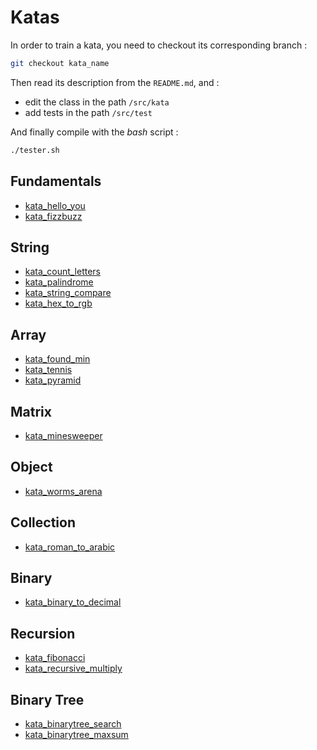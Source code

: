 # Katas

In order to train a kata, you need to checkout its corresponding branch :

``` bash
git checkout kata_name
```

Then read its description from the `README.md`, and :

* edit the class in the path `/src/kata`
* add tests in the path `/src/test`

And finally compile with the *bash* script :

``` bash
./tester.sh
```

## Fundamentals

* [kata_hello_you](https://github.com/WildCodeSchool/java-katas/tree/kata_hello_you)
* [kata_fizzbuzz](https://github.com/WildCodeSchool/java-katas/tree/kata_fizzbuzz)

## String

* [kata_count_letters](https://github.com/WildCodeSchool/java-katas/tree/kata_count_letters)
* [kata_palindrome](https://github.com/WildCodeSchool/java-katas/tree/kata_palindrome)
* [kata_string_compare](https://github.com/WildCodeSchool/java-katas/tree/kata_string_compare)
* [kata_hex_to_rgb](https://github.com/WildCodeSchool/java-katas/tree/kata_hex_to_rgb)

## Array

* [kata_found_min](https://github.com/WildCodeSchool/java-katas/tree/kata_found_min)
* [kata_tennis](https://github.com/WildCodeSchool/java-katas/tree/kata_tennis)
* [kata_pyramid](https://github.com/WildCodeSchool/java-katas/tree/kata_pyramid)

## Matrix

* [kata_minesweeper](https://github.com/WildCodeSchool/java-katas/tree/kata_minesweeper)

## Object

* [kata_worms_arena](https://github.com/WildCodeSchool/java-katas/tree/kata_worms_arena)

## Collection

* [kata_roman_to_arabic](https://github.com/WildCodeSchool/java-katas/tree/kata_roman_to_arabic)

## Binary

* [kata_binary_to_decimal](https://github.com/WildCodeSchool/java-katas/tree/kata_binary_to_decimal)

## Recursion

* [kata_fibonacci](https://github.com/WildCodeSchool/java-katas/tree/kata_fibonacci)
* [kata_recursive_multiply](https://github.com/WildCodeSchool/java-katas/tree/kata_recursive_multiply)

## Binary Tree

* [kata_binarytree_search](https://github.com/WildCodeSchool/java-katas/tree/kata_binarytree_search)
* [kata_binarytree_maxsum](https://github.com/WildCodeSchool/java-katas/tree/kata_binarytree_maxsum)